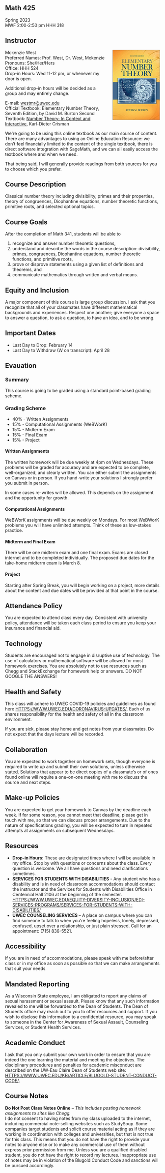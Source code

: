 ## Math 425
Spring 2023<br>
MWF 2:00-2:50 pm HHH 318

## Instructor
<img src="textbook.png" style="float:right;clear:right;margin-left:20px;">
Mckenzie West<br>
Preferred Names: Prof. West, Dr. West, Mckenzie<br>
Pronouns: She/Her/Hers<br>
Office: HHH 524<br>
Drop-in Hours: Wed 11-12 pm, or whenever my door is open.

Additional drop-in hours will be decided as a group and may entirely change.

E-mail: [westmr@uwec.edu](mailto:westmr@uwec.edu)<br>
Official Textbook: Elementary Number Theory, Seventh Edition, by David M. Burton
Second Textbook:  [Number Theory: In Context and Interactive](https://math.gordon.edu/ntic/ntic/frontmatter-1.html), Karl-Dieter Crisman

We're going to be using this online textbook as our main source of content. There are many advantages to using an Online Education Resource: we don’t feel financially limited to the content of the single textbook, there is direct software integration with SageMath, and we can all easily access the textbook where and when we need. 

That being said, I will generally provide readings from both sources for you to choose which you prefer.

## Course Description
Classical number theory including divisibility, primes and their properties, theory of congruences, Diophantine equations, number theoretic functions, primitive roots, and selected optional topics.

## Course Goals 
After the completion of Math 341, students will be able to
1.	recognize and answer number theoretic questions,
2.	understand and describe the words in the course description: divisibility, primes, congruences, Diophantine equations, number theoretic functions, and primitive roots,
3.	prove or disprove statements using a given list of definitions and theorems, and
4.	communicate mathematics through written and verbal means. 

## Equity and Inclusion
A major component of this course is large group discussion. I ask that you recognize that all of your classmates have different mathematical backgrounds and experiences. Respect one another; give everyone a space to answer a question, to ask a question, to have an idea, and to be wrong.


## Important Dates
*	Last Day to Drop: February 14
*	Last Day to Withdraw (W on transcript):  April 28

## Evauation
### Summary
This course is going to be graded using a standard point-based grading scheme.

### Grading Scheme
*	40% - Written Assignments
* 15% - Computational Assignments (WeBWorK)
*	15% - Midterm Exam 
*	15% - Final Exam
* 15% - Project

#### Written Assignments
The written homework will be due weekly at 4pm on Wednesdays. These problems will be graded for accuracy and are expected to be complete, well-organized, and clearly written. You can either submit the assignments on Canvas or in person. If you hand-write your solutions I strongly prefer you submit in person.

In some cases re-writes will be allowed. This depends on the assignment and the opportunity for growth.

#### Computational Assignments 
WeBWorK assignments will be due weekly on Mondays.  For most WeBWorK problems you will have unlimited attempts. Think of these as low-stakes practice.

#### Midterm and Final Exam
There will be one midterm exam and one final exam. Exams are closed internet and to be completed individually. The proposed due dates for the take-home midterm exam is March 8.

#### Project 
Starting after Spring Break, you will begin working on a project, more details about the content and due dates will be provided at that point in the course.


## Attendance Policy
You are expected to attend class every day. Consistent with university policy, attendance will be taken each class period to ensure you keep your insurance and financial aid.

## Technology
Students are encouraged not to engage in disruptive use of technology. The use of calculators or mathematical software will be allowed for most homework exercises. You are absolutely not to use resources such as Chegg and StackExchange for homework help or answers. DO NOT GOOGLE THE ANSWERS!

## Health and Safety
This class will adhere to UWEC COVID-19 policies and guidelines as found here [HTTPS://WWW.UWEC.EDU/CORONAVIRUS-UPDATES/](HTTPS://WWW.UWEC.EDU/CORONAVIRUS-UPDATES/). Each of us shares responsibility for the health and safety of all in the classroom environment.

If you are sick, please stay home and get notes from your classmates. Do not expect that the days lecture will be recorded.

## Collaboration
You are expected to work together on homework sets, though everyone is required to write up and submit their own solutions, unless otherwise stated. Solutions that appear to be direct copies of a classmate’s or of ones found online will require a one-on-one meeting with me to discuss the source and next steps.

## Make-up Policies
You are expected to get your homework to Canvas by the deadline each week. If for some reason, you cannot meet that deadline, please get in touch with me, so that we can discuss proper arrangements.
Due to the nature of specifications grading, you will be expected to turn in repeated attempts at assignments on subsequent Wednesdays.

## Resources
* **Drop-in Hours:** These are designated times where I will be available in my office. Stop by with questions or concerns about the class. Every question is welcome. We all have questions and need clarifications sometimes. 
* **SERVICES FOR STUDENTS WITH DISABILITIES** - Any student who has a disability and is in need of classroom accommodations should contact the instructor and the Services for Students with Disabilities Office in Centennial Hall 2106 at the beginning of the semester. [HTTPS://WWW.UWEC.EDU/EQUITY-DIVERSITY-INCLUSION/EDI-SERVICES-PROGRAMS/SERVICES-FOR-STUDENTS-WITH-DISABILITIES/](HTTPS://WWW.UWEC.EDU/EQUITY-DIVERSITY-INCLUSION/EDI-SERVICES-PROGRAMS/SERVICES-FOR-STUDENTS-WITH-DISABILITIES/)
*	**UWEC COUNSELING SERVICES** – A place on campus where you can find someone to talk to when you're feeling hopeless, lonely, depressed, confused, upset over a relationship, or just plain stressed. Call for an appointment: (715) 836-5521.

## Accessibility
If you are in need of accommodations, please speak with me before/after class or in my office as soon as possible so that we can make arrangements that suit your needs.

## Mandated Reporting
As a Wisconsin State employee, I am obligated to report any claims of sexual harassment or sexual assault. Please know that any such information revealed to me will be forwarded to the Dean of Students. The Dean of Students office may reach out to you to offer resources and support. If you wish to disclose this information to a confidential resource, you may speak to someone in the Center for Awareness of Sexual Assault, Counseling Services, or Student Health Services.

## Academic Conduct
I ask that you only submit your own work in order to ensure that you are indeed the one learning the material and meeting the objectives. The disciplinary procedures and penalties for academic misconduct are described on the UW-Eau Claire Dean of Students web site: [HTTPS://WWW.UWEC.EDU/KB/ARTICLE/BLUGOLD-STUDENT-CONDUCT-CODE/](HTTPS://WWW.UWEC.EDU/KB/ARTICLE/BLUGOLD-STUDENT-CONDUCT-CODE/).

## Course Notes
**Do Not Post Class Notes Online** – *This includes posting homework assignments to sites like Chegg.*<br>
I do not consent to having notes from my class uploaded to the internet, including commercial note-selling websites such as StudySoup. Some companies target students and solicit course material acting as if they are working in coordination with colleges and universities, but that is not true for this class. This means that you do not have the right to provide your notes to anyone else or to make any commercial use of them without express prior permission from me. Unless you are a qualified disabled student, you do not have the right to record my lectures. Inappropriate use of notes may be in violation of the Blugold Conduct Code and sanctions will be pursued accordingly.
